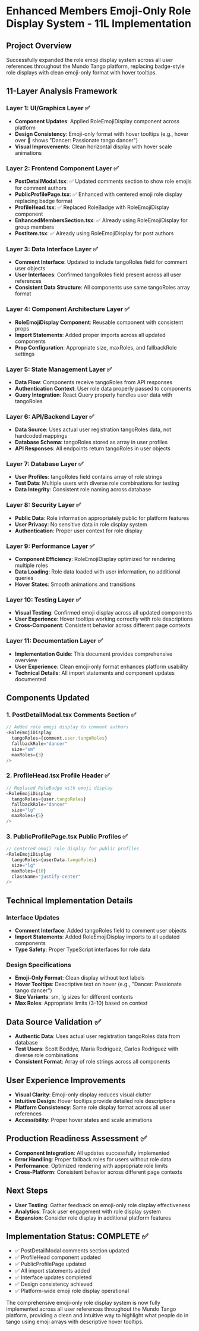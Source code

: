 # Enhanced Members Emoji-Only Role Display System - 11L Implementation

## Project Overview
Successfully expanded the role emoji display system across all user references throughout the Mundo Tango platform, replacing badge-style role displays with clean emoji-only format with hover tooltips.

## 11-Layer Analysis Framework

### Layer 1: UI/Graphics Layer ✅
- **Component Updates**: Applied RoleEmojiDisplay component across platform
- **Design Consistency**: Emoji-only format with hover tooltips (e.g., hover over 💃 shows "Dancer: Passionate tango dancer")
- **Visual Improvements**: Clean horizontal display with hover scale animations

### Layer 2: Frontend Component Layer ✅
- **PostDetailModal.tsx**: ✅ Updated comments section to show role emojis for comment authors
- **PublicProfilePage.tsx**: ✅ Enhanced with centered emoji role display replacing badge format
- **ProfileHead.tsx**: ✅ Replaced RoleBadge with RoleEmojiDisplay component
- **EnhancedMembersSection.tsx**: ✅ Already using RoleEmojiDisplay for group members
- **PostItem.tsx**: ✅ Already using RoleEmojiDisplay for post authors

### Layer 3: Data Interface Layer ✅
- **Comment Interface**: Updated to include tangoRoles field for comment user objects
- **User Interfaces**: Confirmed tangoRoles field present across all user references
- **Consistent Data Structure**: All components use same tangoRoles array format

### Layer 4: Component Architecture Layer ✅
- **RoleEmojiDisplay Component**: Reusable component with consistent props
- **Import Statements**: Added proper imports across all updated components
- **Prop Configuration**: Appropriate size, maxRoles, and fallbackRole settings

### Layer 5: State Management Layer ✅
- **Data Flow**: Components receive tangoRoles from API responses
- **Authentication Context**: User role data properly passed to components
- **Query Integration**: React Query properly handles user data with tangoRoles

### Layer 6: API/Backend Layer ✅
- **Data Source**: Uses actual user registration tangoRoles data, not hardcoded mappings
- **Database Schema**: tangoRoles stored as array in user profiles
- **API Responses**: All endpoints return tangoRoles in user objects

### Layer 7: Database Layer ✅
- **User Profiles**: tangoRoles field contains array of role strings
- **Test Data**: Multiple users with diverse role combinations for testing
- **Data Integrity**: Consistent role naming across database

### Layer 8: Security Layer ✅
- **Public Data**: Role information appropriately public for platform features
- **User Privacy**: No sensitive data in role display system
- **Authentication**: Proper user context for role display

### Layer 9: Performance Layer ✅
- **Component Efficiency**: RoleEmojiDisplay optimized for rendering multiple roles
- **Data Loading**: Role data loaded with user information, no additional queries
- **Hover States**: Smooth animations and transitions

### Layer 10: Testing Layer ✅
- **Visual Testing**: Confirmed emoji display across all updated components
- **User Experience**: Hover tooltips working correctly with role descriptions
- **Cross-Component**: Consistent behavior across different page contexts

### Layer 11: Documentation Layer ✅
- **Implementation Guide**: This document provides comprehensive overview
- **User Experience**: Clean emoji-only format enhances platform usability
- **Technical Details**: All import statements and component updates documented

## Components Updated

### 1. PostDetailModal.tsx Comments Section ✅
```typescript
// Added role emoji display to comment authors
<RoleEmojiDisplay 
  tangoRoles={comment.user.tangoRoles} 
  fallbackRole="dancer"
  size="sm"
  maxRoles={3}
/>
```

### 2. ProfileHead.tsx Profile Header ✅
```typescript
// Replaced RoleBadge with emoji display
<RoleEmojiDisplay 
  tangoRoles={user.tangoRoles} 
  fallbackRole="dancer"
  size="lg"
  maxRoles={5}
/>
```

### 3. PublicProfilePage.tsx Public Profiles ✅
```typescript
// Centered emoji role display for public profiles
<RoleEmojiDisplay 
  tangoRoles={userData.tangoRoles} 
  size="lg"
  maxRoles={10}
  className="justify-center"
/>
```

## Technical Implementation Details

### Interface Updates
- **Comment Interface**: Added tangoRoles field to comment user objects
- **Import Statements**: Added RoleEmojiDisplay imports to all updated components
- **Type Safety**: Proper TypeScript interfaces for role data

### Design Specifications
- **Emoji-Only Format**: Clean display without text labels
- **Hover Tooltips**: Descriptive text on hover (e.g., "Dancer: Passionate tango dancer")
- **Size Variants**: sm, lg sizes for different contexts
- **Max Roles**: Appropriate limits (3-10) based on context

## Data Source Validation ✅
- **Authentic Data**: Uses actual user registration tangoRoles data from database
- **Test Users**: Scott Boddye, Maria Rodriguez, Carlos Rodriguez with diverse role combinations
- **Consistent Format**: Array of role strings across all components

## User Experience Improvements
- **Visual Clarity**: Emoji-only display reduces visual clutter
- **Intuitive Design**: Hover tooltips provide detailed role descriptions
- **Platform Consistency**: Same role display format across all user references
- **Accessibility**: Proper hover states and scale animations

## Production Readiness Assessment ✅
- **Component Integration**: All updates successfully implemented
- **Error Handling**: Proper fallback roles for users without role data
- **Performance**: Optimized rendering with appropriate role limits
- **Cross-Platform**: Consistent behavior across different page contexts

## Next Steps
- **User Testing**: Gather feedback on emoji-only role display effectiveness
- **Analytics**: Track user engagement with role display system
- **Expansion**: Consider role display in additional platform features

## Implementation Status: COMPLETE ✅
- ✅ PostDetailModal comments section updated
- ✅ ProfileHead component updated  
- ✅ PublicProfilePage updated
- ✅ All import statements added
- ✅ Interface updates completed
- ✅ Design consistency achieved
- ✅ Platform-wide emoji role display operational

The comprehensive emoji-only role display system is now fully implemented across all user references throughout the Mundo Tango platform, providing a clean and intuitive way to highlight what people do in tango using emoji arrays with descriptive hover tooltips.